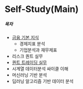 # Self-Study(Main)

##### 목차
- [금융 기본 지식](./Basic_Finance/)  
    - 경제지표 분석
    - 기업분석과 재무제표
- 리스크 퀀트 실무
- [퀀트 트레이딩 실무](./quant_trading/)
- 시계열 데이터분석 싸이클 이해
- 머신러닝 기반 분석
- 딥러닝 알고리즘 기반 데이터 분석